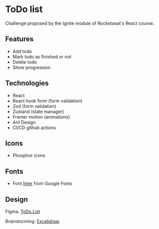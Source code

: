 # ToDo list

Challenge proposed by the Ignite module of Rocketseat's React course.

## Features

- Add todo
- Mark todo as finished or not
- Delete todo
- Show progression

## Technologies

- React
- React hook form (form validation)
- Zod (form validation)
- Zustand (state manager)
- Framer motion (animations)
- Ant Design
- CI/CD github actions

## Icons

- Phosphor icons

## Fonts

- Font [Inter](https://fonts.google.com/specimen/Inter?query=inter) from Google Fonts

## Design

Figma: [ToDo List](https://www.figma.com/file/MUORNvgGWxae52zzWBRYBK/ToDo-List-%E2%80%A2-Desafio-React-(Copy)?type=design&node-id=56-96&mode=design&t=5OMdVECshh2VJopn-0)

Brainstorming: [Excalidraw](https://excalidraw.com/#json=fEkF8PIsN9OujGjMsa536,1jn8rv3tLu9mT3SCzlun2w)